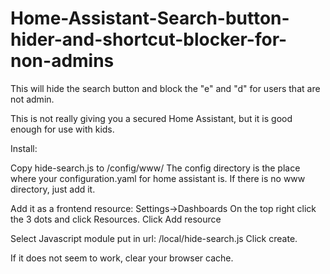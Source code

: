 # Home-Assistant-Search-button-hider-and-shortcut-blocker-for-non-admins
This will hide the search button and block the "e" and "d" for users that are not admin.

This is not really giving you a secured Home Assistant, but it is good enough for use with kids.

Install:

Copy hide-search.js to /config/www/
The config directory is the place where your configuration.yaml for home assistant is.
If there is no www directory, just add it.

Add it as a frontend resource:
Settings->Dashboards
On the top right click the 3 dots and click Resources.
Click Add resource

Select Javascript module
put in url:  /local/hide-search.js
Click create.

If it does not seem to work, clear your browser cache.
